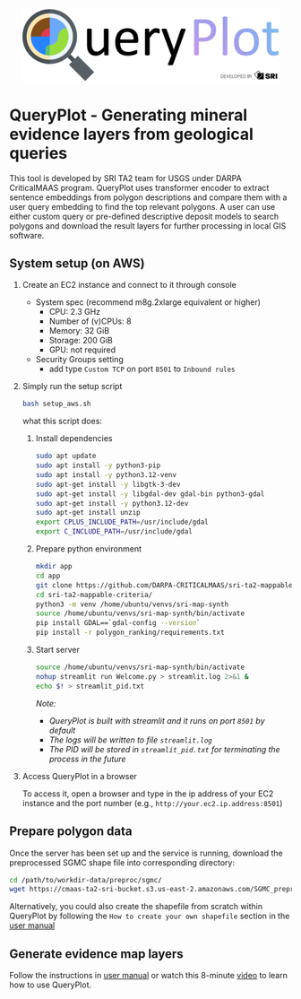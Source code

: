 
<p align="center">
  <img width="460" src="images/logo.png">
</p>

# QueryPlot - Generating mineral evidence layers from geological queries
This tool is developed by SRI TA2 team for USGS under DARPA CriticalMAAS program. QueryPlot uses transformer encoder to extract sentence embeddings from polygon descriptions and compare them with a user query embedding to find the top relevant polygons. A user can use either custom query or pre-defined descriptive deposit models to search polygons and download the result layers for further processing in local GIS software.

## System setup (on AWS)
1. Create an EC2 instance and connect to it through console
    
    -   System spec (recommend m8g.2xlarge equivalent or higher)
        -   CPU: 2.3 GHz
        -   Number of (v)CPUs: 8
        -   Memory: 32 GiB
        -   Storage: 200 GiB
        -   GPU: not required
    -   Security Groups setting
        -   add type `Custom TCP` on port `8501` to `Inbound rules`

2. Simply run the setup script
    ```bash
    bash setup_aws.sh
    ```
    what this script does:

    1. Install dependencies
        ```bash
        sudo apt update
        sudo apt install -y python3-pip
        sudo apt install -y python3.12-venv
        sudo apt-get install -y libgtk-3-dev
        sudo apt-get install -y libgdal-dev gdal-bin python3-gdal
        sudo apt-get install -y python3.12-dev
        sudo apt-get install unzip
        export CPLUS_INCLUDE_PATH=/usr/include/gdal
        export C_INCLUDE_PATH=/usr/include/gdal
        ```

    2. Prepare python environment
        ```bash
        mkdir app
        cd app
        git clone https://github.com/DARPA-CRITICALMAAS/sri-ta2-mappable-criteria.git
        cd sri-ta2-mappable-criteria/
        python3 -m venv /home/ubuntu/venvs/sri-map-synth
        source /home/ubuntu/venvs/sri-map-synth/bin/activate
        pip install GDAL==`gdal-config --version`
        pip install -r polygon_ranking/requirements.txt
        ```

    3. Start server
        ```bash
        source /home/ubuntu/venvs/sri-map-synth/bin/activate
        nohup streamlit run Welcome.py > streamlit.log 2>&1 & 
        echo $! > streamlit_pid.txt
        ```
        *Note:*
        -   *QueryPlot is built with streamlit and it runs on port `8501` by default*
        -   *The logs will be written to file `streamlit.log`*
        -   *The PID will be stored in `streamlit_pid.txt` for terminating the process in the future*
    
3. Access QueryPlot in a browser

    To access it, open a browser and type in the ip address of your EC2 instance and the port number (e.g., `http://your.ec2.ip.address:8501`)

## Prepare polygon data
Once the server has been set up and the service is running, download the preprocessed SGMC shape file into corresponding directory:
```bash
cd /path/to/workdir-data/preproc/sgmc/
wget https://cmaas-ta2-sri-bucket.s3.us-east-2.amazonaws.com/SGMC_preproc_default.gpkg
```
Alternatively, you could also create the shapefile from scratch within QueryPlot by following the `How to create your own shapefile` section in the [user manual](https://docs.google.com/document/d/1WTDQBVn73pqW3YsGDRtNmBFUjEyRdCFV)

## Generate evidence map layers
Follow the instructions in [user manual](https://docs.google.com/document/d/1WTDQBVn73pqW3YsGDRtNmBFUjEyRdCFV) or watch this 8-minute [video](https://drive.google.com/file/d/1eSYXvgU6Voj8XXoXC2xKEyTE8t9aZun6) to learn how to use QueryPlot.